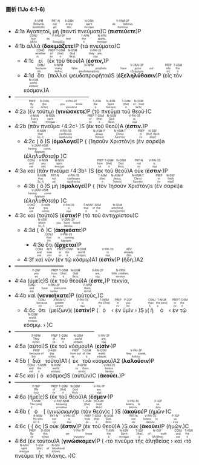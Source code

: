 #### 圖析 (1Jo 4:1-6)


- 4:1a <RUBY><ruby><ruby>Ἀγαπητοί,<rt>ἀγαπητός</rt></ruby><rt>Beloved,</rt></ruby><rt>A-VPM</rt></RUBY> <RUBY><ruby><ruby>μὴ<rt>μή</rt></ruby><rt>not</rt></ruby><rt>PRT-N</rt></RUBY> (<RUBY><ruby><ruby>παντὶ<rt>πᾶς</rt></ruby><rt>every</rt></ruby><rt>A-DSN</rt></RUBY> <RUBY><ruby><ruby>πνεύματι<rt>πνεῦμα</rt></ruby><rt>spirit</rt></ruby><rt>N-DSN</rt></RUBY>)C (<RUBY><ruby><ruby><strong>πιστεύετε</strong><rt>πιστεύω</rt></ruby><rt>do believe,</rt></ruby><rt>V-PAM-2P</rt></RUBY>)P 
- 4:1b <RUBY><ruby><ruby>ἀλλὰ<rt>ἀλλά</rt></ruby><rt>but</rt></ruby><rt>CONJ</rt></RUBY> (<RUBY><ruby><ruby><strong>δοκιμάζετε</strong><rt>δοκιμάζω</rt></ruby><rt>do test</rt></ruby><rt>V-PAM-2P</rt></RUBY>)P (<RUBY><ruby><ruby>τὰ<rt>ὁ</rt></ruby><rt>the</rt></ruby><rt>T-APN</rt></RUBY> <RUBY><ruby><ruby>πνεύματα<rt>πνεῦμα</rt></ruby><rt>spirits,</rt></ruby><rt>N-APN</rt></RUBY>)C
	- 4:1c <RUBY><ruby><ruby>εἰ<rt>εἰ</rt></ruby><rt>whether</rt></ruby><rt>COND</rt></RUBY> (<RUBY><ruby><ruby>ἐκ<rt>ἐκ</rt></ruby><rt>of</rt></ruby><rt>PREP</rt></RUBY> <RUBY><ruby><ruby>τοῦ<rt>ὁ</rt></ruby><rt>[the]</rt></ruby><rt>T-GSM</rt></RUBY> <RUBY><ruby><ruby>θεοῦ<rt>θεός</rt></ruby><rt>God</rt></ruby><rt>N-GSM</rt></RUBY>)A (<RUBY><ruby><ruby><strong>ἐστιν,</strong><rt>εἰμί</rt></ruby><rt>they are,</rt></ruby><rt>V-PAI-3S</rt></RUBY>)P
	- 4:1d <RUBY><ruby><ruby>ὅτι<rt>ὅτι</rt></ruby><rt>because</rt></ruby><rt>CONJ</rt></RUBY> (<RUBY><ruby><ruby>πολλοὶ<rt>πολύς</rt></ruby><rt>many</rt></ruby><rt>A-NPM</rt></RUBY> <RUBY><ruby><ruby>ψευδοπροφῆται<rt>ψευδοπροφήτης</rt></ruby><rt>false prophets</rt></ruby><rt>N-NPM</rt></RUBY>)S (<RUBY><ruby><ruby><strong>ἐξεληλύθασιν</strong><rt>ἐξέρχομαι</rt></ruby><rt>have gone out</rt></ruby><rt>V-2RAI-3P</rt></RUBY>)P (<RUBY><ruby><ruby>εἰς<rt>εἰς</rt></ruby><rt>into</rt></ruby><rt>PREP</rt></RUBY> <RUBY><ruby><ruby>τὸν<rt>ὁ</rt></ruby><rt>the</rt></ruby><rt>T-ASM</rt></RUBY> <RUBY><ruby><ruby>κόσμον.<rt>κόσμος</rt></ruby><rt>world.</rt></ruby><rt>N-ASM</rt></RUBY>)A 
- ——————————————
- 4:2a (<RUBY><ruby><ruby>ἐν<rt>ἐν</rt></ruby><rt>By</rt></ruby><rt>PREP</rt></RUBY> <RUBY><ruby><ruby>τούτῳ<rt>οὗτος</rt></ruby><rt>this</rt></ruby><rt>D-DSN</rt></RUBY>) (<RUBY><ruby><ruby><strong>γινώσκετε</strong><rt>γινώσκω</rt></ruby><rt>you know</rt></ruby><rt>V-PAI-2P</rt></RUBY>)P (<RUBY><ruby><ruby>τὸ<rt>ὁ</rt></ruby><rt>the</rt></ruby><rt>T-ASN</rt></RUBY> <RUBY><ruby><ruby>πνεῦμα<rt>πνεῦμα</rt></ruby><rt>Spirit</rt></ruby><rt>N-ASN</rt></RUBY> <RUBY><ruby><ruby>τοῦ<rt>ὁ</rt></ruby><rt>[the]</rt></ruby><rt>T-GSM</rt></RUBY> <RUBY><ruby><ruby>θεοῦ·<rt>θεός</rt></ruby><rt>of God:</rt></ruby><rt>N-GSM</rt></RUBY>)C 
- 4:2b (<RUBY><ruby><ruby>πᾶν<rt>πᾶς</rt></ruby><rt>Every</rt></ruby><rt>A-NSN</rt></RUBY> <RUBY><ruby><ruby>πνεῦμα<rt>πνεῦμα</rt></ruby><rt>spirit</rt></ruby><rt>N-NSN</rt></RUBY> ⸉4:2c⸊ )S (<RUBY><ruby><ruby>ἐκ<rt>ἐκ</rt></ruby><rt>of</rt></ruby><rt>PREP</rt></RUBY> <RUBY><ruby><ruby>τοῦ<rt>ὁ</rt></ruby><rt>[the]</rt></ruby><rt>T-GSM</rt></RUBY> <RUBY><ruby><ruby>θεοῦ<rt>θεός</rt></ruby><rt>God</rt></ruby><rt>N-GSM</rt></RUBY>)A (<RUBY><ruby><ruby><strong>ἐστιν.</strong><rt>εἰμί</rt></ruby><rt>is;</rt></ruby><rt>V-PAI-3S</rt></RUBY>)P 
	- 4:2c (<RUBY><ruby><ruby>ὃ<rt>ὅς, ἥ</rt></ruby><rt>that</rt></ruby><rt>R-NSN</rt></RUBY>)S (<RUBY><ruby><ruby><strong>ὁμολογεῖ</strong><rt>ὁμολογέω</rt></ruby><rt>confesses</rt></ruby><rt>V-PAI-3S</rt></RUBY>)P { (<RUBY><ruby><ruby>Ἰησοῦν<rt>Ἰησοῦς</rt></ruby><rt>Jesus</rt></ruby><rt>N-ASM-P</rt></RUBY> <RUBY><ruby><ruby>Χριστὸν<rt>Χριστός</rt></ruby><rt>Christ</rt></ruby><rt>N-ASM-T</rt></RUBY>)s (<RUBY><ruby><ruby>ἐν<rt>ἐν</rt></ruby><rt>in</rt></ruby><rt>PREP</rt></RUBY> <RUBY><ruby><ruby>σαρκὶ<rt>σάρξ</rt></ruby><rt>[the] flesh</rt></ruby><rt>N-DSF</rt></RUBY>)a (<RUBY><ruby><ruby><em>ἐληλυθότα</em><rt>ἔρχομαι</rt></ruby><rt>having come,</rt></ruby><rt>V-2RAP-ASM</rt></RUBY>)p }C
- 4:3a <RUBY><ruby><ruby>καὶ<rt>καί</rt></ruby><rt>and</rt></ruby><rt>CONJ</rt></RUBY> (<RUBY><ruby><ruby>πᾶν<rt>πᾶς</rt></ruby><rt>any</rt></ruby><rt>A-NSN</rt></RUBY> <RUBY><ruby><ruby>πνεῦμα<rt>πνεῦμα</rt></ruby><rt>spirit</rt></ruby><rt>N-NSN</rt></RUBY> ⸉4:3b⸊ )S (<RUBY><ruby><ruby>ἐκ<rt>ἐκ</rt></ruby><rt>from</rt></ruby><rt>PREP</rt></RUBY> <RUBY><ruby><ruby>τοῦ<rt>ὁ</rt></ruby><rt>[the]</rt></ruby><rt>T-GSM</rt></RUBY> <RUBY><ruby><ruby>θεοῦ<rt>θεός</rt></ruby><rt>God</rt></ruby><rt>N-GSM</rt></RUBY>)A <RUBY><ruby><ruby>οὐκ<rt>οὐ</rt></ruby><rt>not</rt></ruby><rt>PRT-N</rt></RUBY> (<RUBY><ruby><ruby><strong>ἔστιν·</strong><rt>εἰμί</rt></ruby><rt>is.</rt></ruby><rt>V-PAI-3S</rt></RUBY>)P 
	- 4:3b (<RUBY><ruby><ruby>ὃ<rt>ὅς, ἥ</rt></ruby><rt>that</rt></ruby><rt>R-NSN</rt></RUBY>)S <RUBY><ruby><ruby>μὴ<rt>μή</rt></ruby><rt>not</rt></ruby><rt>PRT-N</rt></RUBY> (<RUBY><ruby><ruby><strong>ὁμολογεῖ</strong><rt>ὁμολογέω</rt></ruby><rt>confesses</rt></ruby><rt>V-PAI-3S</rt></RUBY>)P { (<RUBY><ruby><ruby>τὸν<rt>ὁ</rt></ruby><rt>[the]</rt></ruby><rt>T-ASM</rt></RUBY> <RUBY><ruby><ruby>Ἰησοῦν<rt>Ἰησοῦς</rt></ruby><rt>Jesus,</rt></ruby><rt>N-ASM-P</rt></RUBY> <RUBY><ruby><ruby>Χριστὸν<rt>Χριστός</rt></ruby><rt>Christ</rt></ruby><rt>N-ASM-T</rt></RUBY>)s (<RUBY><ruby><ruby>ἐν<rt>ἐν</rt></ruby><rt>in</rt></ruby><rt>PREP</rt></RUBY> <RUBY><ruby><ruby>σαρκὶ<rt>σάρξ</rt></ruby><rt>flesh</rt></ruby><rt>N-DSF</rt></RUBY>)a (<RUBY><ruby><ruby><em>ἐληλυθότα</em><rt>ἔρχομαι</rt></ruby><rt>having come</rt></ruby><rt>V-2RAP-ASM</rt></RUBY>)p }C
- 4:3c <RUBY><ruby><ruby>καὶ<rt>καί</rt></ruby><rt>And</rt></ruby><rt>CONJ</rt></RUBY> (<RUBY><ruby><ruby>τοῦτό<rt>οὗτος</rt></ruby><rt>this</rt></ruby><rt>D-NSN</rt></RUBY>)S (<RUBY><ruby><ruby><strong>ἐστιν</strong><rt>εἰμί</rt></ruby><rt>is</rt></ruby><rt>V-PAI-3S</rt></RUBY>)P (<RUBY><ruby><ruby>τὸ<rt>ὁ</rt></ruby><rt>that</rt></ruby><rt>T-NSN</rt></RUBY> <RUBY><ruby><ruby>τοῦ<rt>ὁ</rt></ruby><rt>of the</rt></ruby><rt>T-GSM</rt></RUBY> <RUBY><ruby><ruby>ἀντιχρίστου<rt>ἀντίχριστος</rt></ruby><rt>antichrist,</rt></ruby><rt>N-GSM</rt></RUBY>)C 
	- 4:3d (<RUBY><ruby><ruby>ὃ<rt>ὅς, ἥ</rt></ruby><rt>which</rt></ruby><rt>R-ASN</rt></RUBY>)C (<RUBY><ruby><ruby><strong>ἀκηκόατε</strong><rt>ἀκούω</rt></ruby><rt>you have heard</rt></ruby><rt>V-2RAI-2P</rt></RUBY>)P 
		- 4:3e <RUBY><ruby><ruby>ὅτι<rt>ὅτι</rt></ruby><rt>that</rt></ruby><rt>CONJ</rt></RUBY> (<RUBY><ruby><ruby><strong>ἔρχεται</strong><rt>ἔρχομαι</rt></ruby><rt>is coming,</rt></ruby><rt>V-PNI-3S</rt></RUBY>)P 
	- 4:3f <RUBY><ruby><ruby>καὶ<rt>καί</rt></ruby><rt>and</rt></ruby><rt>CONJ</rt></RUBY> <RUBY><ruby><ruby>νῦν<rt>νῦν</rt></ruby><rt>now</rt></ruby><rt>ADV</rt></RUBY> (<RUBY><ruby><ruby>ἐν<rt>ἐν</rt></ruby><rt>in</rt></ruby><rt>PREP</rt></RUBY> <RUBY><ruby><ruby>τῷ<rt>ὁ</rt></ruby><rt>the</rt></ruby><rt>T-DSM</rt></RUBY> <RUBY><ruby><ruby>κόσμῳ<rt>κόσμος</rt></ruby><rt>world</rt></ruby><rt>N-DSM</rt></RUBY>)A1 (<RUBY><ruby><ruby><strong>ἐστὶν</strong><rt>εἰμί</rt></ruby><rt>is</rt></ruby><rt>V-PAI-3S</rt></RUBY>)P (<RUBY><ruby><ruby>ἤδη.<rt>ἤδη</rt></ruby><rt>already.</rt></ruby><rt>ADV</rt></RUBY>)A2
- ═════════════
- 4:4a (<RUBY><ruby><ruby>ὑμεῖς<rt>σύ</rt></ruby><rt>you</rt></ruby><rt>P-2NP</rt></RUBY>)S (<RUBY><ruby><ruby>ἐκ<rt>ἐκ</rt></ruby><rt>from</rt></ruby><rt>PREP</rt></RUBY> <RUBY><ruby><ruby>τοῦ<rt>ὁ</rt></ruby><rt>[the]</rt></ruby><rt>T-GSM</rt></RUBY> <RUBY><ruby><ruby>θεοῦ<rt>θεός</rt></ruby><rt>God</rt></ruby><rt>N-GSM</rt></RUBY>)A (<RUBY><ruby><ruby><strong>ἐστε,</strong><rt>εἰμί</rt></ruby><rt>are,</rt></ruby><rt>V-PAI-2P</rt></RUBY>)P <RUBY><ruby><ruby>τεκνία,<rt>τεκνίον</rt></ruby><rt>little children,</rt></ruby><rt>N-VPN</rt></RUBY> 
- 4:4b <RUBY><ruby><ruby>καὶ<rt>καί</rt></ruby><rt>and</rt></ruby><rt>CONJ</rt></RUBY> (<RUBY><ruby><ruby><strong>νενικήκατε</strong><rt>νικάω</rt></ruby><rt>have overcome</rt></ruby><rt>V-RAI-2P</rt></RUBY>)P (<RUBY><ruby><ruby>αὐτούς,<rt>αὐτός</rt></ruby><rt>them,</rt></ruby><rt>P-APM</rt></RUBY>)C
	- 4:4c <RUBY><ruby><ruby>ὅτι<rt>ὅτι</rt></ruby><rt>because</rt></ruby><rt>CONJ</rt></RUBY> (<RUBY><ruby><ruby>μείζων<rt>μέγας</rt></ruby><rt>greater</rt></ruby><rt>A-NSM-C</rt></RUBY>)⦇ (<RUBY><ruby><ruby><strong>ἐστὶν</strong><rt>εἰμί</rt></ruby><rt>is</rt></ruby><rt>V-PAI-3S</rt></RUBY>)P (<RUBY><ruby><ruby>ὁ<rt>ὁ</rt></ruby><rt>the [One]</rt></ruby><rt>T-NSM</rt></RUBY> ‹ <RUBY><ruby><ruby>ἐν<rt>ἐν</rt></ruby><rt>in</rt></ruby><rt>PREP</rt></RUBY> <RUBY><ruby><ruby>ὑμῖν<rt>σύ</rt></ruby><rt>you</rt></ruby><rt>P-2DP</rt></RUBY> › )S ⦈(<RUBY><ruby><ruby>ἢ<rt>ἤ</rt></ruby><rt>than</rt></ruby><rt>CONJ</rt></RUBY> <RUBY><ruby><ruby>ὁ<rt>ὁ</rt></ruby><rt>the [one]</rt></ruby><rt>T-NSM</rt></RUBY> ‹ <RUBY><ruby><ruby>ἐν<rt>ἐν</rt></ruby><rt>in</rt></ruby><rt>PREP</rt></RUBY> <RUBY><ruby><ruby>τῷ<rt>ὁ</rt></ruby><rt>the</rt></ruby><rt>T-DSM</rt></RUBY> <RUBY><ruby><ruby>κόσμῳ.<rt>κόσμος</rt></ruby><rt>world.</rt></ruby><rt>N-DSM</rt></RUBY> › )C
- ———————————————
- 4:5a (<RUBY><ruby><ruby>αὐτοὶ<rt>αὐτός</rt></ruby><rt>They</rt></ruby><rt>P-NPM</rt></RUBY>)S (<RUBY><ruby><ruby>ἐκ<rt>ἐκ</rt></ruby><rt>of</rt></ruby><rt>PREP</rt></RUBY> <RUBY><ruby><ruby>τοῦ<rt>ὁ</rt></ruby><rt>the</rt></ruby><rt>T-GSM</rt></RUBY> <RUBY><ruby><ruby>κόσμου<rt>κόσμος</rt></ruby><rt>world</rt></ruby><rt>N-GSM</rt></RUBY>)A (<RUBY><ruby><ruby><strong>εἰσίν·</strong><rt>εἰμί</rt></ruby><rt>are;</rt></ruby><rt>V-PAI-3P</rt></RUBY>)P
- 4:5b (<RUBY><ruby><ruby>διὰ<rt>διά</rt></ruby><rt>because of</rt></ruby><rt>PREP</rt></RUBY> <RUBY><ruby><ruby>τοῦτο<rt>οὗτος</rt></ruby><rt>this</rt></ruby><rt>D-ASN</rt></RUBY>)A1 (<RUBY><ruby><ruby>ἐκ<rt>ἐκ</rt></ruby><rt>from out</rt></ruby><rt>PREP</rt></RUBY> <RUBY><ruby><ruby>τοῦ<rt>ὁ</rt></ruby><rt>of the</rt></ruby><rt>T-GSM</rt></RUBY> <RUBY><ruby><ruby>κόσμου<rt>κόσμος</rt></ruby><rt>world</rt></ruby><rt>N-GSM</rt></RUBY>)A2 (<RUBY><ruby><ruby><strong>λαλοῦσιν</strong><rt>λαλέω</rt></ruby><rt>they speak,</rt></ruby><rt>V-PAI-3P</rt></RUBY>)P 
- 4:5c <RUBY><ruby><ruby>καὶ<rt>καί</rt></ruby><rt>and</rt></ruby><rt>CONJ</rt></RUBY> (<RUBY><ruby><ruby>ὁ<rt>ὁ</rt></ruby><rt>the</rt></ruby><rt>T-NSM</rt></RUBY> <RUBY><ruby><ruby>κόσμος<rt>κόσμος</rt></ruby><rt>world</rt></ruby><rt>N-NSM</rt></RUBY>)S (<RUBY><ruby><ruby>αὐτῶν<rt>αὐτός</rt></ruby><rt>to them</rt></ruby><rt>P-GPM</rt></RUBY>)C (<RUBY><ruby><ruby><strong>ἀκούει.</strong><rt>ἀκούω</rt></ruby><rt>listens.</rt></ruby><rt>V-PAI-3S</rt></RUBY>)P 
- ———————————————
- 4:6a (<RUBY><ruby><ruby>ἡμεῖς<rt>ἐγώ</rt></ruby><rt>We</rt></ruby><rt>P-1NP</rt></RUBY>)S (<RUBY><ruby><ruby>ἐκ<rt>ἐκ</rt></ruby><rt>of</rt></ruby><rt>PREP</rt></RUBY> <RUBY><ruby><ruby>τοῦ<rt>ὁ</rt></ruby><rt>[the]</rt></ruby><rt>T-GSM</rt></RUBY> <RUBY><ruby><ruby>θεοῦ<rt>θεός</rt></ruby><rt>God</rt></ruby><rt>N-GSM</rt></RUBY>)A (<RUBY><ruby><ruby><strong>ἐσμεν·</strong><rt>εἰμί</rt></ruby><rt>are.</rt></ruby><rt>V-PAI-1P</rt></RUBY>)P 
- 4:6b {<RUBY><ruby><ruby>ὁ<rt>ὁ</rt></ruby><rt>The [one]</rt></ruby><rt>T-NSM</rt></RUBY> [ (<RUBY><ruby><ruby><em>γινώσκων</em><rt>γινώσκω</rt></ruby><rt>knowing</rt></ruby><rt>V-PAP-NSM</rt></RUBY>)p (<RUBY><ruby><ruby>τὸν<rt>ὁ</rt></ruby><rt>[the]</rt></ruby><rt>T-ASM</rt></RUBY> <RUBY><ruby><ruby>θεὸν<rt>θεός</rt></ruby><rt>God</rt></ruby><rt>N-ASM</rt></RUBY>)c ] }S (<RUBY><ruby><ruby><strong>ἀκούει</strong><rt>ἀκούω</rt></ruby><rt>listens to</rt></ruby><rt>V-PAI-3S</rt></RUBY>)P (<RUBY><ruby><ruby>ἡμῶν·<rt>ἐγώ</rt></ruby><rt>us.</rt></ruby><rt>P-1GP</rt></RUBY>)C
- 4:6c { (<RUBY><ruby><ruby>ὃς<rt>ὅς, ἥ</rt></ruby><rt>He who</rt></ruby><rt>R-NSM</rt></RUBY>)S <RUBY><ruby><ruby>οὐκ<rt>οὐ</rt></ruby><rt>not</rt></ruby><rt>PRT-N</rt></RUBY> (<RUBY><ruby><ruby><strong>ἔστιν</strong><rt>εἰμί</rt></ruby><rt>is</rt></ruby><rt>V-PAI-3S</rt></RUBY>)P (<RUBY><ruby><ruby>ἐκ<rt>ἐκ</rt></ruby><rt>from</rt></ruby><rt>PREP</rt></RUBY> <RUBY><ruby><ruby>τοῦ<rt>ὁ</rt></ruby><rt>[the]</rt></ruby><rt>T-GSM</rt></RUBY> <RUBY><ruby><ruby>θεοῦ<rt>θεός</rt></ruby><rt>God,</rt></ruby><rt>N-GSM</rt></RUBY>)A }S <RUBY><ruby><ruby>οὐκ<rt>οὐ</rt></ruby><rt>not</rt></ruby><rt>PRT-N</rt></RUBY> (<RUBY><ruby><ruby><strong>ἀκούει</strong><rt>ἀκούω</rt></ruby><rt>listens to</rt></ruby><rt>V-PAI-3S</rt></RUBY>)P (<RUBY><ruby><ruby>ἡμῶν.<rt>ἐγώ</rt></ruby><rt>us.</rt></ruby><rt>P-1GP</rt></RUBY>)C 
- 4:6d (<RUBY><ruby><ruby>ἐκ<rt>ἐκ</rt></ruby><rt>By</rt></ruby><rt>PREP</rt></RUBY> <RUBY><ruby><ruby>τούτου<rt>οὗτος</rt></ruby><rt>this</rt></ruby><rt>D-GSN</rt></RUBY>)A (<RUBY><ruby><ruby><strong>γινώσκομεν</strong><rt>γινώσκω</rt></ruby><rt>we know</rt></ruby><rt>V-PAI-1P</rt></RUBY>)P ( ‹<RUBY><ruby><ruby>τὸ<rt>ὁ</rt></ruby><rt>the</rt></ruby><rt>T-ASN</rt></RUBY> <RUBY><ruby><ruby>πνεῦμα<rt>πνεῦμα</rt></ruby><rt>Spirit</rt></ruby><rt>N-ASN</rt></RUBY> <RUBY><ruby><ruby>τῆς<rt>ὁ</rt></ruby><rt>[the]</rt></ruby><rt>T-GSF</rt></RUBY> <RUBY><ruby><ruby>ἀληθείας<rt>ἀλήθεια</rt></ruby><rt>of truth</rt></ruby><rt>N-GSF</rt></RUBY> › <RUBY><ruby><ruby>καὶ<rt>καί</rt></ruby><rt>and</rt></ruby><rt>CONJ</rt></RUBY> ‹<RUBY><ruby><ruby>τὸ<rt>ὁ</rt></ruby><rt>the</rt></ruby><rt>T-ASN</rt></RUBY> <RUBY><ruby><ruby>πνεῦμα<rt>πνεῦμα</rt></ruby><rt>spirit</rt></ruby><rt>N-ASN</rt></RUBY> <RUBY><ruby><ruby>τῆς<rt>ὁ</rt></ruby><rt>[the]</rt></ruby><rt>T-GSF</rt></RUBY> <RUBY><ruby><ruby>πλάνης.<rt>πλάνη</rt></ruby><rt>of falsehood.</rt></ruby><rt>N-GSF</rt></RUBY> ›)C

